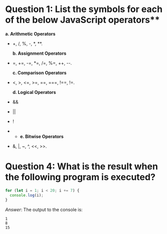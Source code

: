 # Question 1: List the symbols for each of the below JavaScript operators\*\*

**a. Arithmetic Operators**

- +, /, %, -, \*, \*\*.

  **b. Assignment Operators**

- =, +=, -=, \*=, /=, %=, ++, --.

  **c. Comparison Operators**

- <, >, <=, >=, ==, ===, !==, !=.

  **d. Logical Operators**

- &&
- ||
- !

- - **e. Bitwise Operators**
- &, |, ~, ^, <<, >>.

# Question 4: What is the result when the following program is executed?

```javascript
for (let i = 1; i < 20; i += 7) {
  console.log(i);
}
```

_Answer_: The output to the console is:

```
1
8
15
```
